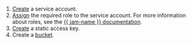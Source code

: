 1. [Create](../../iam/operations/sa/create.md) a service account.
1. [Assign](../../iam/operations/sa/assign-role-for-sa.md) the required role to the service account. For more information about roles, see the [{{ iam-name }} documentation](../../iam/concepts/access-control/roles.md).
1. [Create](../../iam/operations/sa/create-access-key.md) a static access key.
1. Create a [bucket](../../storage/operations/buckets/create.md).

